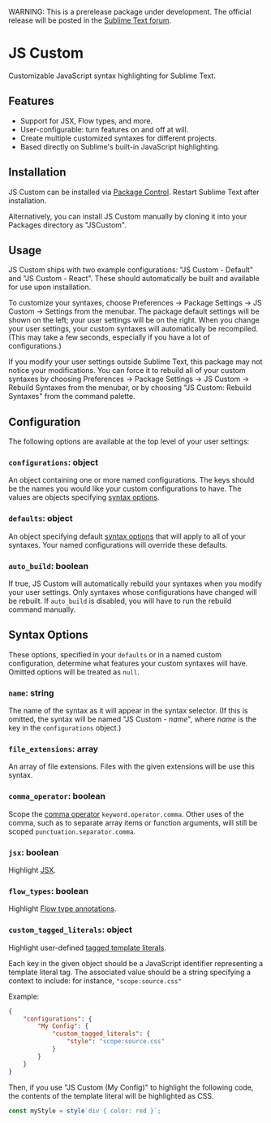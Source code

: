 WARNING: This is a prerelease package under development. The official release will be posted in the [Sublime Text forum](https://forum.sublimetext.com).

# JS Custom

Customizable JavaScript syntax highlighting for Sublime Text.

## Features

- Support for JSX, Flow types, and more.
- User-configurable: turn features on and off at will.
- Create multiple customized syntaxes for different projects.
- Based directly on Sublime's built-in JavaScript highlighting.

## Installation

JS Custom can be installed via [Package Control](https://packagecontrol.io/installation). Restart Sublime Text after installation.

Alternatively, you can install JS Custom manually by cloning it into your Packages directory as "JSCustom".

## Usage

JS Custom ships with two example configurations: "JS Custom - Default" and "JS Custom - React". These should automatically be built and available for use upon installation.

To customize your syntaxes, choose Preferences &rarr; Package Settings &rarr; JS Custom &rarr; Settings from the menubar. The package default settings will be shown on the left; your user settings will be on the right. When you change your user settings, your custom syntaxes will automatically be recompiled. (This may take a few seconds, especially if you have a lot of configurations.)

If you modify your user settings outside Sublime Text, this package may not notice your modifications. You can force it to rebuild all of your custom syntaxes by choosing Preferences &rarr; Package Settings &rarr; JS Custom &rarr; Rebuild Syntaxes from the menubar, or by choosing "JS Custom: Rebuild Syntaxes" from the command palette.

## Configuration

The following options are available at the top level of your user settings:

### `configurations`: object

An object containing one or more named configurations. The keys should be the names you would like your custom configurations to have. The values are objects specifying [syntax options](#syntax-options).

### `defaults`: object

An object specifying default [syntax options](#syntax-options) that will apply to all of your syntaxes. Your named configurations will override these defaults.

### `auto_build`: boolean

If true, JS Custom will automatically rebuild your syntaxes when you modify your user settings. Only syntaxes whose configurations have changed will be rebuilt. If `auto_build` is disabled, you will have to run the rebuild command manually.

## Syntax Options

These options, specified in your `defaults` or in a named custom configuration, determine what features your custom syntaxes will have. Omitted options will be treated as `null`.

### `name`: string

The name of the syntax as it will appear in the syntax selector. (If this is omitted, the syntax will be named "JS Custom - <var>name</var>", where <var>name</var> is the key in the `configurations` object.)

### `file_extensions`: array

An array of file extensions. Files with the given extensions will be use this syntax.

### `comma_operator`: boolean

Scope the [comma operator](https://developer.mozilla.org/en-US/docs/Web/JavaScript/Reference/Operators/Comma_Operator) `keyword.operator.comma`. Other uses of the comma, such as to separate array items or function arguments, will still be scoped `punctuation.separator.comma`.

### `jsx`: boolean

Highlight [JSX](https://reactjs.org/docs/introducing-jsx.html).

### `flow_types`: boolean

Highlight [Flow type annotations](https://flow.org/en/docs/types/).

### `custom_tagged_literals`: object

Highlight user-defined [tagged template literals](https://developer.mozilla.org/en-US/docs/Web/JavaScript/Reference/Template_literals).

Each key in the given object should be a JavaScript identifier representing a template literal tag. The associated value should be a string specifying a context to include: for instance, `"scope:source.css"`

Example:

```json
{
    "configurations": {
        "My Config": {
            "custom_tagged_literals": {
                "style": "scope:source.css"
            }
        }
    }
}
```

Then, if you use "JS Custom (My Config)" to highlight the following code, the contents of the template literal will be highlighted as CSS.

```js
const myStyle = style`div { color: red }`;
```
